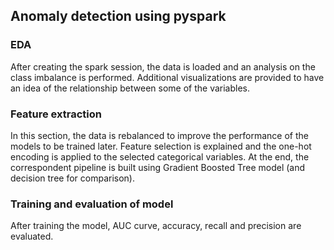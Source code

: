 ## Anomaly detection using pyspark

### EDA
After creating the spark session, the data is loaded and an analysis on the class imbalance is performed. 
Additional visualizations are provided to have an idea of the relationship between some of the variables.

### Feature extraction
In this section, the data is rebalanced to improve the performance of the models to be trained later. 
Feature selection is explained and the one-hot encoding is applied to the selected categorical variables. 
At the end, the correspondent pipeline is built using Gradient Boosted Tree model (and decision tree for comparison).

### Training and evaluation of model
After training the model, AUC curve, accuracy, recall and precision are evaluated.
